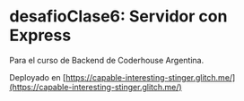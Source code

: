# desafioClase6: Servidor con Express

Para el curso de Backend de Coderhouse Argentina.

Deployado en [https://capable-interesting-stinger.glitch.me/](https://capable-interesting-stinger.glitch.me/)
